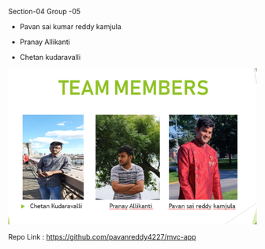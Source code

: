 Section-04
Group -05


- Pavan sai kumar reddy kamjula

- Pranay Allikanti

- Chetan kudaravalli

![](Capture.PNG)

Repo Link : https://github.com/pavanreddy4227/mvc-app
